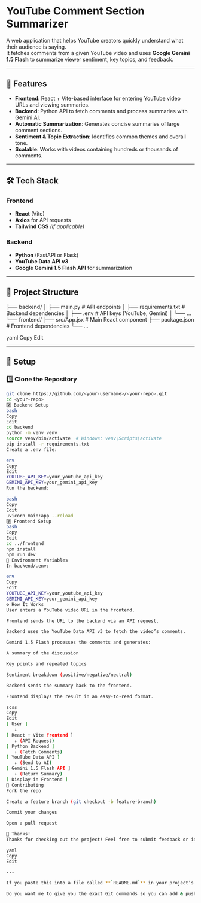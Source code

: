# YouTube Comment Section Summarizer

A web application that helps YouTube creators quickly understand what their audience is saying.  
It fetches comments from a given YouTube video and uses **Google Gemini 1.5 Flash** to summarize viewer sentiment, key topics, and feedback.

---

## 📌 Features
- **Frontend**: React + Vite-based interface for entering YouTube video URLs and viewing summaries.
- **Backend**: Python API to fetch comments and process summaries with Gemini AI.
- **Automatic Summarization**: Generates concise summaries of large comment sections.
- **Sentiment & Topic Extraction**: Identifies common themes and overall tone.
- **Scalable**: Works with videos containing hundreds or thousands of comments.

---

## 🛠 Tech Stack
### Frontend
- **React** (Vite)
- **Axios** for API requests
- **Tailwind CSS** *(if applicable)*

### Backend
- **Python** (FastAPI or Flask)
- **YouTube Data API v3**
- **Google Gemini 1.5 Flash API** for summarization

---

## 📂 Project Structure
├── backend/
│ ├── main.py # API endpoints
│ ├── requirements.txt # Backend dependencies
│ ├── .env # API keys (YouTube, Gemini)
│ └── ...
└── frontend/
├── src/App.jsx # Main React component
├── package.json # Frontend dependencies
└── ...

yaml
Copy
Edit

---

## 🚀 Setup

### 1️⃣ Clone the Repository
```bash
git clone https://github.com/<your-username>/<your-repo>.git
cd <your-repo>
2️⃣ Backend Setup
bash
Copy
Edit
cd backend
python -m venv venv
source venv/bin/activate  # Windows: venv\Scripts\activate
pip install -r requirements.txt
Create a .env file:

env
Copy
Edit
YOUTUBE_API_KEY=your_youtube_api_key
GEMINI_API_KEY=your_gemini_api_key
Run the backend:

bash
Copy
Edit
uvicorn main:app --reload
3️⃣ Frontend Setup
bash
Copy
Edit
cd ../frontend
npm install
npm run dev
🔑 Environment Variables
In backend/.env:

env
Copy
Edit
YOUTUBE_API_KEY=your_youtube_api_key
GEMINI_API_KEY=your_gemini_api_key
⚙️ How It Works
User enters a YouTube video URL in the frontend.

Frontend sends the URL to the backend via an API request.

Backend uses the YouTube Data API v3 to fetch the video’s comments.

Gemini 1.5 Flash processes the comments and generates:

A summary of the discussion

Key points and repeated topics

Sentiment breakdown (positive/negative/neutral)

Backend sends the summary back to the frontend.

Frontend displays the result in an easy-to-read format.

scss
Copy
Edit
[ User ] 
   ↓
[ React + Vite Frontend ] 
   ↓ (API Request)
[ Python Backend ]
   ↓ (Fetch Comments)
[ YouTube Data API ]
   ↓ (Send to AI)
[ Gemini 1.5 Flash API ]
   ↓ (Return Summary)
[ Display in Frontend ]
🤝 Contributing
Fork the repo

Create a feature branch (git checkout -b feature-branch)

Commit your changes

Open a pull request

🙌 Thanks!
Thanks for checking out the project! Feel free to submit feedback or ideas for improvements.

yaml
Copy
Edit

---

If you paste this into a file called **`README.md`** in your project’s root folder and push to GitHub, it will show up nicely as your repo’s main description.  

Do you want me to give you the exact Git commands so you can add & push this right now?

